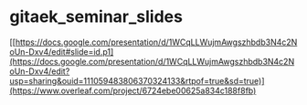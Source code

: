 # gitaek_seminar_slides

[[https://docs.google.com/presentation/d/1WCqLLWujmAwgszhbdb3N4c2NoUn-Dxv4/edit#slide=id.p1](https://docs.google.com/presentation/d/1WCqLLWujmAwgszhbdb3N4c2NoUn-Dxv4/edit?usp=sharing&ouid=111059483806370324133&rtpof=true&sd=true)](https://www.overleaf.com/project/6724ebe00625a834c188f8fb)
